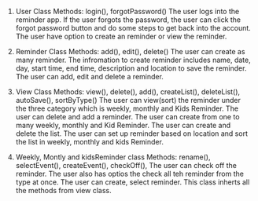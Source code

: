 1. User Class
Methods: login(), forgotPassword()
The user logs into the reminder app. 
If the user forgots the password, the user can click the forgot password button and do some steps to get back into the account.
The user have option to create an reminder or view the reminder.

2. Reminder Class
Methods: add(), edit(), delete()
The user can create as many reminder.
The infromation to create reminder includes name, date, day, start time, end time, description and location to save the reminder.
The user can add, edit and delete a reminder.

3. View Class
Methods: view(), delete(), add(), createList(), deleteList(), autoSave(), sortByType()
The user can view(sort) the reminder under the three category which is weekly, monthly and Kids Reminder.
The user can delete and add a reminder.
The user can create from one to many weekly, monthly and Kid Reminder.
The user can create and delete the list.
The user can set up reminder based on location and sort the list in weekly, monthly and kids Reminder.

4. Weekly, Montly and kidsReminder class
Methods: rename(), selectEvent(), createEvent(), checkOff(), 
The user can check off the reminder. The user also has optios the check all teh reminder from the type at once.
The user can create, select reminder.
This class inherts all the methods from view class.
